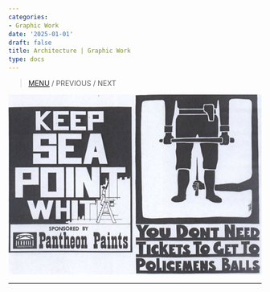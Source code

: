 ```yaml
---
categories:
- Graphic Work
date: '2025-01-01'
draft: false
title: Architecture | Graphic Work
type: docs
---
```


> [MENU](graphic-work-john-burger.html) / PREVIOUS / NEXT

![07-pantheon-paints](/images/burger-saga/07-pantheon-paints.jpg)  
  
---